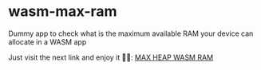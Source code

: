 # wasm-max-ram
Dummy app to check what is the maximum available RAM your device can allocate in a WASM app

Just visit the next link and enjoy it 👏🏽: [MAX HEAP WASM RAM](https://fjtrujy.github.io/wasm-max-ram/)
